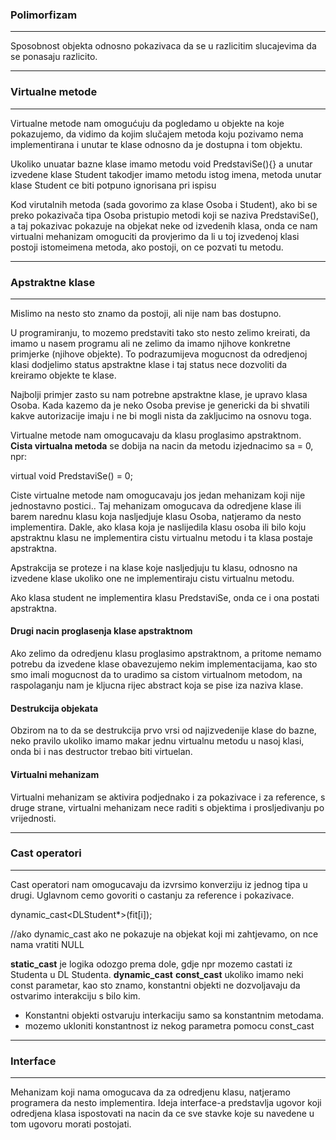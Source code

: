 ### Polimorfizam

<hr>

Sposobnost objekta odnosno pokazivaca da se u razlicitim slucajevima da se ponasaju razlicito.

<hr>

### Virtualne metode

<hr>

Virtualne metode nam omogućuju da pogledamo u objekte na koje pokazujemo, da vidimo da kojim slučajem metoda koju pozivamo nema implementirana i unutar te klase odnosno da je dostupna i tom objektu.

Ukoliko unuatar bazne klase imamo metodu 
void PredstaviSe(){}
a unutar izvedene klase Student takodjer imamo metodu istog imena, metoda unutar klase Student ce biti potpuno ignorisana pri ispisu 

Kod virutalnih metoda (sada govorimo za klase Osoba i Student), ako bi se preko pokazivača tipa Osoba pristupio metodi koji se naziva PredstaviSe(), a taj pokazivac pokazuje na objekat neke od izvedenih klasa, onda ce nam virtualni mehanizam omoguciti da provjerimo da li u toj izvedenoj klasi postoji istomeimena metoda, ako postoji, on ce pozvati tu metodu.

<hr>

### Apstraktne klase

<hr>

Mislimo na nesto sto znamo da postoji, ali nije nam bas dostupno. 

U programiranju, to mozemo predstaviti tako sto nesto zelimo kreirati, da imamo u nasem programu ali ne zelimo da imamo njihove konkretne primjerke (njihove objekte). To podrazumijeva mogucnost da odredjenoj klasi dodjelimo status apstraktne klase i taj status nece dozvoliti da kreiramo objekte te klase. 

Najbolji primjer zasto su nam potrebne apstraktne klase, je upravo klasa Osoba. Kada kazemo da je neko Osoba previse je genericki da bi shvatili kakve autorizacije imaju i ne bi mogli nista da zakljucimo na osnovu toga. 

Virtualne metode nam omogucavaju da klasu proglasimo apstraktnom. 
**Cista virtualna metoda** se dobija na nacin da metodu izjednacimo sa = 0, npr:

virtual void PredstaviSe() = 0;

Ciste virtualne metode nam omogucavaju jos jedan mehanizam koji nije jednostavno postici.. Taj mehanizam omogucava da odredjene klase ili barem narednu klasu koja nasljedjuje klasu Osoba, natjeramo da nesto implementira. Dakle, ako klasa koja je naslijedila klasu osoba ili bilo koju apstraktnu klasu ne implementira cistu virtualnu metodu i ta klasa postaje apstraktna.

Apstrakcija se proteze i na klase koje nasljedjuju tu klasu, odnosno na izvedene klase  ukoliko one ne implementiraju cistu virtualnu metodu.

Ako klasa student ne implementira klasu PredstaviSe, onda ce i ona postati apstraktna. 

#### Drugi nacin proglasenja klase apstraktnom

Ako zelimo da odredjenu klasu proglasimo apstraktnom, a pritome nemamo potrebu da izvedene klase obavezujemo nekim implementacijama, kao sto smo imali mogucnost da to uradimo sa cistom virtualnom metodom, na raspolaganju nam je kljucna rijec abstract koja se pise iza naziva klase.

#### Destrukcija objekata

Obzirom na to da se destrukcija prvo vrsi od najizvedenije klase do bazne, neko pravilo ukoliko imamo makar jednu virtualnu metodu u nasoj klasi, onda bi i nas destructor trebao biti virtuelan. 

#### Virtualni mehanizam

Virtualni mehanizam se aktivira podjednako i za pokazivace i za reference, s druge strane, virtualni mehanizam nece raditi s objektima i prosljedivanju po vrijednosti.

<hr>

### Cast operatori 

<hr>

Cast operatori nam omogucavaju da izvrsimo konverziju iz jednog tipa u drugi. Uglavnom cemo govoriti o castanju za reference i pokazivace. 

dynamic_cast<DLStudent*>(fit[i]);

//ako dynamic_cast ako ne pokazuje na objekat koji mi zahtjevamo, on nce nama vratiti NULL

**static_cast** je logika odozgo prema dole, gdje npr mozemo castati iz Studenta u DL Studenta. 
**dynamic_cast** 
**const_cast** ukoliko imamo neki const parametar, kao sto znamo, konstantni objekti ne dozvoljavaju da ostvarimo interakciju s bilo kim.

- Konstantni objekti ostvaruju interkaciju samo sa konstantnim metodama.
- mozemo ukloniti konstantnost iz nekog parametra pomocu const_cast

<hr>

### Interface

<hr>

Mehanizam koji nama omogucava da za odredjenu klasu, natjeramo programera da nesto implementira. Ideja interface-a predstavlja ugovor koji odredjena klasa ispostovati na nacin da ce sve stavke koje su navedene u tom ugovoru morati postojati. 






















